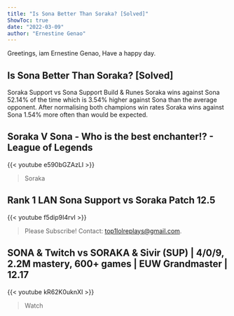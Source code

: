 ```yaml
---
title: "Is Sona Better Than Soraka? [Solved]"
ShowToc: true 
date: "2022-03-09"
author: "Ernestine Genao" 
---
```


Greetings, iam Ernestine Genao, Have a happy day.
## Is Sona Better Than Soraka? [Solved]
Soraka Support vs Sona Support Build & Runes Soraka wins against Sona 52.14% of the time which is 3.54% higher against Sona than the average opponent. After normalising both champions win rates Soraka wins against Sona 1.54% more often than would be expected.

## Soraka V Sona - Who is the best enchanter!? - League of Legends
{{< youtube e590bGZAzLI >}}
>Soraka

## Rank 1 LAN Sona Support vs Soraka Patch 12.5
{{< youtube f5dip9I4rvI >}}
>Please Subscribe! Contact: top1lolreplays@gmail.com.

## SONA & Twitch vs SORAKA & Sivir (SUP) | 4/0/9, 2.2M mastery, 600+ games | EUW Grandmaster | 12.17
{{< youtube kR62K0uknXI >}}
>Watch 

